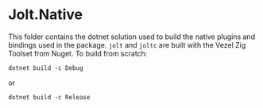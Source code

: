 ﻿# Jolt.Native

This folder contains the dotnet solution used to build the native plugins and bindings used in the
package. `jolt` and `joltc` are built with the Vezel Zig Toolset from Nuget. To build from scratch:

```
dotnet build -c Debug
```

or

```
dotnet build -c Release
```
